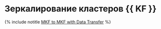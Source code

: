 # Зеркалирование кластеров {{ KF }}


{% include notitle [MKF to MKF with Data Transfer](../../_tutorials/dataplatform/data-transfer-mkf-mkf.md) %}
